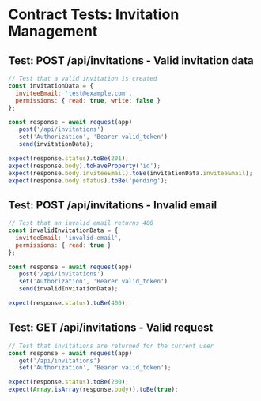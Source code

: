 # Contract Tests: Invitation Management

## Test: POST /api/invitations - Valid invitation data
```javascript
// Test that a valid invitation is created
const invitationData = {
  inviteeEmail: 'test@example.com',
  permissions: { read: true, write: false }
};

const response = await request(app)
  .post('/api/invitations')
  .set('Authorization', 'Bearer valid_token')
  .send(invitationData);

expect(response.status).toBe(201);
expect(response.body).toHaveProperty('id');
expect(response.body.inviteeEmail).toBe(invitationData.inviteeEmail);
expect(response.body.status).toBe('pending');
```

## Test: POST /api/invitations - Invalid email
```javascript
// Test that an invalid email returns 400
const invalidInvitationData = {
  inviteeEmail: 'invalid-email',
  permissions: { read: true }
};

const response = await request(app)
  .post('/api/invitations')
  .set('Authorization', 'Bearer valid_token')
  .send(invalidInvitationData);

expect(response.status).toBe(400);
```

## Test: GET /api/invitations - Valid request
```javascript
// Test that invitations are returned for the current user
const response = await request(app)
  .get('/api/invitations')
  .set('Authorization', 'Bearer valid_token');

expect(response.status).toBe(200);
expect(Array.isArray(response.body)).toBe(true);
```